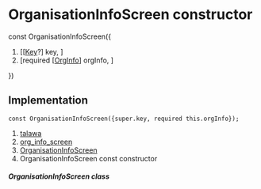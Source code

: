 
<div>

# OrganisationInfoScreen constructor

</div>


const OrganisationInfoScreen({

1.  [[[Key](https://api.flutter.dev/flutter/foundation/Key-class.html)?]
    key, ]
2.  [required
    [[OrgInfo](../../models_organization_org_info/OrgInfo-class.html)]
    orgInfo, ]

})



## Implementation

``` language-dart
const OrganisationInfoScreen({super.key, required this.orgInfo});
```







1.  [talawa](../../index.html)
2.  [org_info_screen](../../views_after_auth_screens_org_info_screen/)
3.  [OrganisationInfoScreen](../../views_after_auth_screens_org_info_screen/OrganisationInfoScreen-class.html)
4.  OrganisationInfoScreen const constructor

##### OrganisationInfoScreen class







